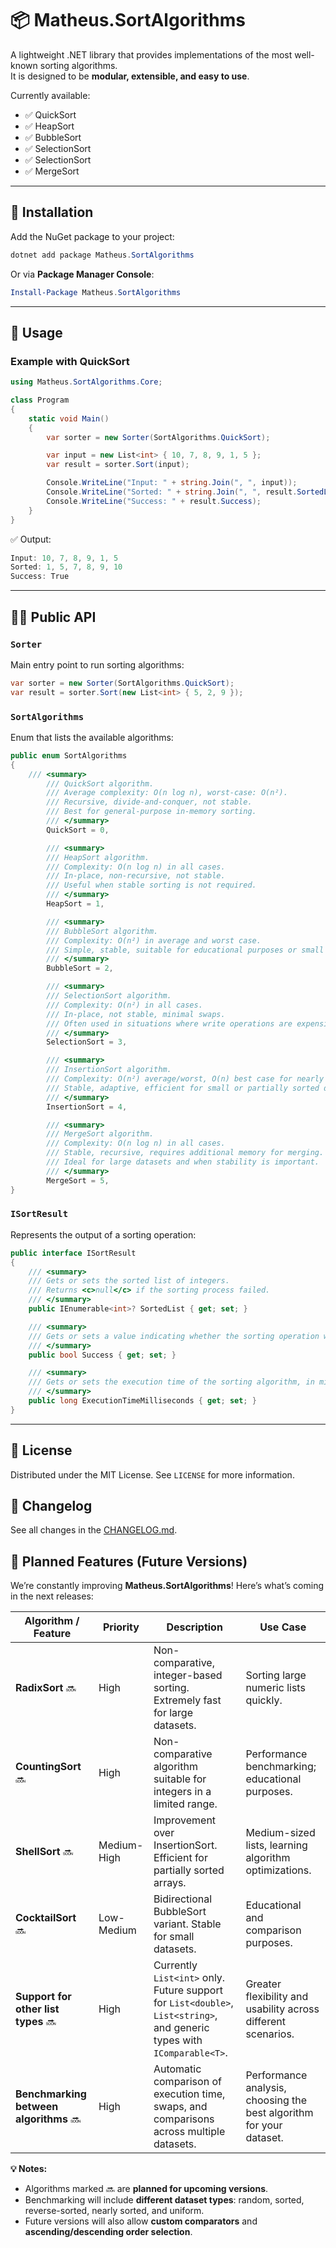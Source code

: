 ﻿# 📦 Matheus.SortAlgorithms  

A lightweight .NET library that provides implementations of the most well-known sorting algorithms.  
It is designed to be **modular, extensible, and easy to use**.  

Currently available:

- ✅ QuickSort  
- ✅ HeapSort  
- ✅ BubbleSort   
- ✅ SelectionSort  
- ✅ SelectionSort  
- ✅ MergeSort  

---

## 🚀 Installation  

Add the NuGet package to your project:  

```powershell
dotnet add package Matheus.SortAlgorithms
```

Or via **Package Manager Console**:  

```powershell
Install-Package Matheus.SortAlgorithms
```

---

## 📖 Usage  

### Example with QuickSort  

```csharp
using Matheus.SortAlgorithms.Core;

class Program
{
    static void Main()
    {
        var sorter = new Sorter(SortAlgorithms.QuickSort);

        var input = new List<int> { 10, 7, 8, 9, 1, 5 };
        var result = sorter.Sort(input);

        Console.WriteLine("Input: " + string.Join(", ", input));
        Console.WriteLine("Sorted: " + string.Join(", ", result.SortedList));
        Console.WriteLine("Success: " + result.Success);
    }
}
```

✅ Output:  

```csharp
Input: 10, 7, 8, 9, 1, 5
Sorted: 1, 5, 7, 8, 9, 10
Success: True
```

---

## 🧑‍💻 Public API  

### `Sorter`  

Main entry point to run sorting algorithms:  

```csharp
var sorter = new Sorter(SortAlgorithms.QuickSort);
var result = sorter.Sort(new List<int> { 5, 2, 9 });
```

### `SortAlgorithms`  

Enum that lists the available algorithms:  

```csharp
public enum SortAlgorithms
{
    /// <summary>
        /// QuickSort algorithm.
        /// Average complexity: O(n log n), worst-case: O(n²).
        /// Recursive, divide-and-conquer, not stable.
        /// Best for general-purpose in-memory sorting.
        /// </summary>
        QuickSort = 0,

        /// <summary>
        /// HeapSort algorithm.
        /// Complexity: O(n log n) in all cases.
        /// In-place, non-recursive, not stable.
        /// Useful when stable sorting is not required.
        /// </summary>
        HeapSort = 1,

        /// <summary>
        /// BubbleSort algorithm.
        /// Complexity: O(n²) in average and worst case.
        /// Simple, stable, suitable for educational purposes or small datasets.
        /// </summary>
        BubbleSort = 2,

        /// <summary>
        /// SelectionSort algorithm.
        /// Complexity: O(n²) in all cases.
        /// In-place, not stable, minimal swaps.
        /// Often used in situations where write operations are expensive.
        /// </summary>
        SelectionSort = 3,

        /// <summary>
        /// InsertionSort algorithm.
        /// Complexity: O(n²) average/worst, O(n) best case for nearly sorted lists.
        /// Stable, adaptive, efficient for small or partially sorted datasets.
        /// </summary>
        InsertionSort = 4,

        /// <summary>
        /// MergeSort algorithm.
        /// Complexity: O(n log n) in all cases.
        /// Stable, recursive, requires additional memory for merging.
        /// Ideal for large datasets and when stability is important.
        /// </summary>
        MergeSort = 5,
}
```

### `ISortResult`  

Represents the output of a sorting operation:  

```csharp
public interface ISortResult
{
    /// <summary>
    /// Gets or sets the sorted list of integers.
    /// Returns <c>null</c> if the sorting process failed.
    /// </summary>
    public IEnumerable<int>? SortedList { get; set; }

    /// <summary>
    /// Gets or sets a value indicating whether the sorting operation was successful.
    /// </summary>
    public bool Success { get; set; }

    /// <summary>
    /// Gets or sets the execution time of the sorting algorithm, in milliseconds.
    /// </summary>
    public long ExecutionTimeMilliseconds { get; set; }
}
```

---

## 🧾 License  

Distributed under the MIT License. See `LICENSE` for more information.  

## 📑 Changelog

See all changes in the [CHANGELOG.md](./CHANGELOG.md).

## 🔮 Planned Features (Future Versions)  

We’re constantly improving **Matheus.SortAlgorithms**! Here’s what’s coming in the next releases:  

| Algorithm / Feature | Priority | Description | Use Case |
|--------------------|----------|-------------|----------|
| **RadixSort** 🔜 | High | Non-comparative, integer-based sorting. Extremely fast for large datasets. | Sorting large numeric lists quickly. |
| **CountingSort** 🔜 | High | Non-comparative algorithm suitable for integers in a limited range. | Performance benchmarking; educational purposes. |
| **ShellSort** 🔜 | Medium-High | Improvement over InsertionSort. Efficient for partially sorted arrays. | Medium-sized lists, learning algorithm optimizations. |
| **CocktailSort** 🔜 | Low-Medium | Bidirectional BubbleSort variant. Stable for small datasets. | Educational and comparison purposes. |
| **Support for other list types** 🔜 | High | Currently `List<int>` only. Future support for `List<double>`, `List<string>`, and generic types with `IComparable<T>`. | Greater flexibility and usability across different scenarios. |
| **Benchmarking between algorithms** 🔜 | High | Automatic comparison of execution time, swaps, and comparisons across multiple datasets. | Performance analysis, choosing the best algorithm for your dataset. |

**💡 Notes:**  

- Algorithms marked 🔜 are **planned for upcoming versions**.  
- Benchmarking will include **different dataset types**: random, sorted, reverse-sorted, nearly sorted, and uniform.  
- Future versions will also allow **custom comparators** and **ascending/descending order selection**.  
